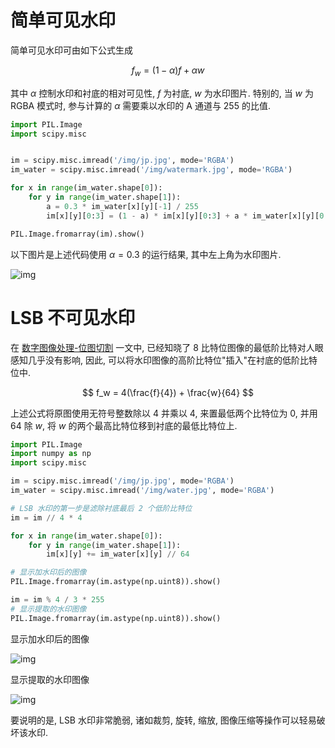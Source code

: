 # 简单可见水印

简单可见水印可由如下公式生成

$$
f_w = (1 - \alpha)f + \alpha w
$$

其中 $\alpha$ 控制水印和衬底的相对可见性, $f$ 为衬底, $w$ 为水印图片. 特别的, 当 $w$ 为 RGBA 模式时, 参与计算的 $\alpha$ 需要乘以水印的 A 通道与 255 的比值.

```python
import PIL.Image
import scipy.misc


im = scipy.misc.imread('/img/jp.jpg', mode='RGBA')
im_water = scipy.misc.imread('/img/watermark.jpg', mode='RGBA')

for x in range(im_water.shape[0]):
    for y in range(im_water.shape[1]):
        a = 0.3 * im_water[x][y][-1] / 255
        im[x][y][0:3] = (1 - a) * im[x][y][0:3] + a * im_water[x][y][0:3]

PIL.Image.fromarray(im).show()
```

以下图片是上述代码使用 $\alpha=0.3$ 的运行结果, 其中左上角为水印图片.

![img](/img/pil/watermark/sample01.png)

# LSB 不可见水印

在 [数字图像处理-位图切割](/content/pil/bit/) 一文中, 已经知晓了 8 比特位图像的最低阶比特对人眼感知几乎没有影响, 因此, 可以将水印图像的高阶比特位"插入"在衬底的低阶比特位中.

$$
f_w = 4(\frac{f}{4}) + \frac{w}{64}
$$

上述公式将原图使用无符号整数除以 4 并乘以 4, 来置最低两个比特位为 0, 并用 64 除 $w$, 将 $w$ 的两个最高比特位移到衬底的最低比特位上.

```python
import PIL.Image
import numpy as np
import scipy.misc

im = scipy.misc.imread('/img/jp.jpg', mode='RGBA')
im_water = scipy.misc.imread('/img/water.jpg', mode='RGBA')

# LSB 水印的第一步是滤除衬底最后 2 个低阶比特位
im = im // 4 * 4

for x in range(im_water.shape[0]):
    for y in range(im_water.shape[1]):
        im[x][y] += im_water[x][y] // 64

# 显示加水印后的图像
PIL.Image.fromarray(im.astype(np.uint8)).show()

im = im % 4 / 3 * 255
# 显示提取的水印图像
PIL.Image.fromarray(im.astype(np.uint8)).show()
```

显示加水印后的图像

![img](/img/pil/watermark/sample02.png)

显示提取的水印图像

![img](/img/pil/watermark/sample03.png)

要说明的是, LSB 水印非常脆弱, 诸如裁剪, 旋转, 缩放, 图像压缩等操作可以轻易破坏该水印.
